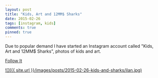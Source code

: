 ```yaml
---
layout: post
title: "Kids, Art and 12MM$ Sharks"
date: 2015-02-26
tags: [instagram, kids]
comments: true
pinned: true
---
```

Due to popular demand I have started an Instagram account called "Kids, Art and 12MM$ Sharks", photos of kids and art.

[Follow It](https://instagram.com/kidsandsharks)

<a href='https://instagram.com/kidsandsharks'>![]({{ site.url }}/images/posts/2015-02-26-kids-and-sharks/ilan.jpg)</a>

